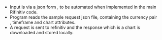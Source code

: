 - Input is via a json form , to be automated when implemented in the main Rifinitiv code.
- Program reads the sample request json file, containing the currency pair , timeframe and chart attributes.
- A request is sent to refinitiv and the response which is a chart is downloaded and stored locally.
